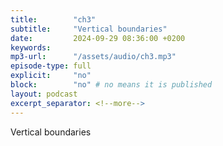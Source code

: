 ```yaml
---
title:        "ch3"
subtitle:     "Vertical boundaries"
date:         2024-09-29 08:36:00 +0200
keywords:
mp3-url:      "/assets/audio/ch3.mp3"
episode-type: full
explicit:     "no"
block:        "no" # no means it is published
layout: podcast
excerpt_separator: <!--more-->
---
```

Vertical boundaries
<!--more-->
